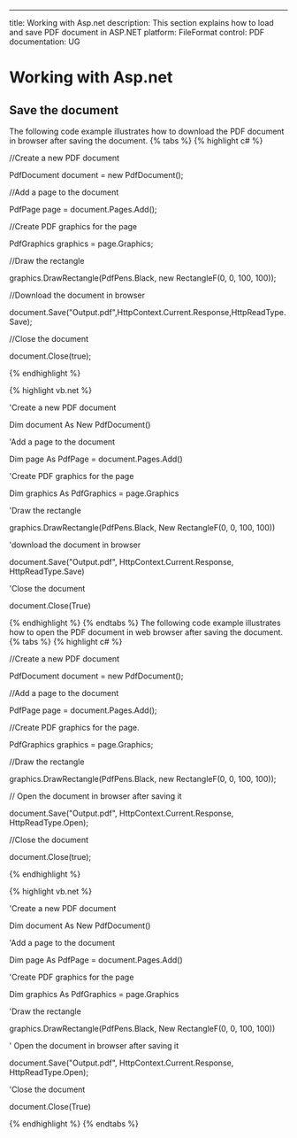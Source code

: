 ---
title: Working with Asp.net 
description: This section explains how to load and save PDF document in ASP.NET
platform: FileFormat
control: PDF
documentation: UG

# Working with Asp.net

## Save the document 

The following code example illustrates how to download the PDF document in browser after saving the document.
{% tabs %}
{% highlight c# %}

//Create a new PDF document

PdfDocument document = new PdfDocument();

//Add a page to the document

PdfPage page = document.Pages.Add();

//Create PDF graphics for the page

PdfGraphics graphics = page.Graphics;

//Draw the rectangle

graphics.DrawRectangle(PdfPens.Black, new RectangleF(0, 0, 100, 100));

//Download the document in browser

document.Save("Output.pdf",HttpContext.Current.Response,HttpReadType.Save);

//Close the document

document.Close(true);



{% endhighlight %}

{% highlight vb.net %}


'Create a new PDF document

Dim document As New PdfDocument()

'Add a page to the document

Dim page As PdfPage = document.Pages.Add()

'Create PDF graphics for the page

Dim graphics As PdfGraphics = page.Graphics

'Draw the rectangle

graphics.DrawRectangle(PdfPens.Black, New RectangleF(0, 0, 100, 100))

'download the document in browser

document.Save("Output.pdf", HttpContext.Current.Response, HttpReadType.Save)

'Close the document

document.Close(True)



{% endhighlight %}
{% endtabs %}
The following code example illustrates how to open the PDF document in web browser after saving the document.
{% tabs %}
{% highlight c# %}


//Create a new PDF document

PdfDocument document = new PdfDocument();

//Add a page to the document

PdfPage page = document.Pages.Add();

//Create PDF graphics for the page.

PdfGraphics graphics = page.Graphics;

//Draw the rectangle

graphics.DrawRectangle(PdfPens.Black, new RectangleF(0, 0, 100, 100));

// Open the document in browser after saving it

document.Save("Output.pdf", HttpContext.Current.Response, HttpReadType.Open);

//Close the document

document.Close(true);



{% endhighlight %}

{% highlight vb.net %}


'Create a new PDF document

Dim document As New PdfDocument()

'Add a page to the document

Dim page As PdfPage = document.Pages.Add()

'Create PDF graphics for the page

Dim graphics As PdfGraphics = page.Graphics

'Draw the rectangle

graphics.DrawRectangle(PdfPens.Black, New RectangleF(0, 0, 100, 100))

' Open the document in browser after saving it

document.Save("Output.pdf", HttpContext.Current.Response, HttpReadType.Open);

'Close the document

document.Close(True)



{% endhighlight %}
{% endtabs %}
